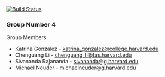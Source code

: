 [![Build Status](https://travis-ci.com/79-99/cs107-FinalProject.svg?token=NY52fXtysbRAJ9UcMZek&branch=master)](https://travis-ci.com/79-99/cs107-FinalProject)

### Group Number 4

Group Members
* Katrina Gonzalez - katrina_gonzalez@college.harvard.edu
* Chenguang Li - chenguang_li@fas.harvard.edu
* Sivananda Rajananda - sivananda@g.harvard.edu
* Michael Neuder - michaelneuder@g.harvard.edu
